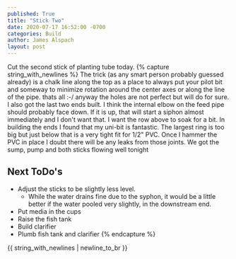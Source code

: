 ```yaml
---
published: True
title: "Stick Two"
date: 2020-07-17 16:52:00 -0700
categories: Build
author: James Alspach
layout: post
---
```

Cut the second stick of planting tube today.
{% capture string_with_newlines %}
The trick (as any smart person probably guessed already) is a chalk line along the top as a place to always put your pilot bit and someway to minimize rotation around the center axes or along the line of the pipe. thats all :-/ anyway the holes are not perfect but will do for sure.
I also got the last two ends built. I think the internal elbow on the feed pipe should probably face down. If it is up, that will start a siphon almost immediately and I don't want that. I want the row above to soak for a bit. In building the ends I found that my uni-bit is fantastic. The largest ring is too big but just below that is a very tight fit for 1/2" PVC. Once I hammer the PVC in place I doubt there will be any leaks from those joints.
We got the sump, pump and both sticks flowing well tonight

## Next ToDo's
* Adjust the sticks to be slightly less level.
  * While the water drains fine due to the syphon, it would be a little better if the water pooled very slightly, in the downstream end.
* Put media in the cups
* Raise the fish tank
* Build clarifier
* Plumb fish tank and clarifier
{% endcapture %}

{{ string_with_newlines | newline_to_br }}